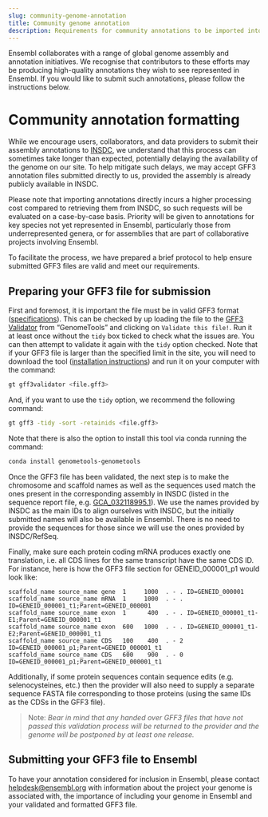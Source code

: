 ```yaml
---
slug: community-genome-annotation
title: Community genome annotation
description: Requirements for community annotations to be imported into Ensembl.
---
```


Ensembl collaborates with a range of global genome assembly and annotation initiatives. We recognise that contributors to these efforts may be producing high-quality annotations they wish to see represented in Ensembl. If you would like to submit such annotations, please follow the instructions below.

# Community annotation formatting

While we encourage users, collaborators, and data providers to submit their assembly annotations to [INSDC](https://www.insdc.org/about-insdc/), we understand that this process can sometimes take longer than expected, potentially delaying the availability of the genome on our site. To help mitigate such delays, we may accept GFF3 annotation files submitted directly to us, provided the assembly is already publicly available in INSDC.

Please note that importing annotations directly incurs a higher processing cost compared to retrieving them from INSDC, so such requests will be evaluated on a case-by-case basis. Priority will be given to annotations for key species not yet represented in Ensembl, particularly those from underrepresented genera, or for assemblies that are part of collaborative projects involving Ensembl.

To facilitate the process, we have prepared a brief protocol to help ensure submitted GFF3 files are valid and meet our requirements.

## Preparing your GFF3 file for submission

First and foremost, it is important the file must be in valid GFF3 format ([specifications](https://github.com/The-Sequence-Ontology/Specifications/blob/master/gff3.md)). This can be checked by up loading the file to the [GFF3 Validator](https://genometools.org/cgi-bin/gff3validator.cgi) from “GenomeTools” and clicking on `Validate this file!`. Run it at least once without the `tidy` box ticked to check what the issues are. You can then attempt to validate it again with the `tidy` option checked. Note that if your GFF3 file is larger than the specified limit in the site, you will need to download the tool ([installation instructions](https://github.com/genometools/genometools/blob/master/README.md)) and run it on your computer with the command:

```bash
gt gff3validator <file.gff3>
```

And, if you want to use the `tidy` option, we recommend the following command:

```bash
gt gff3 -tidy -sort -retainids <file.gff3>
```

Note that there is also the option to install this tool via conda running the command:

```bash
conda install genometools-genometools
```

Once the GFF3 file has been validated, the next step is to make the chromosome and scaffold names as well as the sequences used match the ones present in the corresponding assembly in INSDC (listed in the sequence report file, e.g. [GCA_032118995.1](https://ftp.ncbi.nlm.nih.gov/genomes/all/GCA/032/118/995/GCA_032118995.1_ASM3211899v1/GCA_032118995.1_ASM3211899v1_assembly_report.txt)). We use the names provided by INSDC as the main IDs to align ourselves with INSDC, but the initially submitted names will also be available in Ensembl. There is no need to provide the sequences for those since we will use the ones provided by INSDC/RefSeq.

Finally, make sure each protein coding mRNA produces exactly one translation, i.e. all CDS lines for the same transcript have the same CDS ID. For instance, here is how the GFF3 file section for GENEID_000001_p1 would look like:

```text
scaffold_name source_name gene  1     1000  . - . ID=GENEID_000001
scaffold_name source_name mRNA  1     1000  . - . ID=GENEID_000001_t1;Parent=GENEID_000001
scaffold_name source_name exon  1      400  . - . ID=GENEID_000001_t1-E1;Parent=GENEID_000001_t1
scaffold_name source_name exon  600   1000  . - . ID=GENEID_000001_t1-E2;Parent=GENEID_000001_t1
scaffold_name source_name CDS   100    400  . - 2 ID=GENEID_000001_p1;Parent=GENEID_000001_t1
scaffold_name source_name CDS   600    900  . - 0 ID=GENEID_000001_p1;Parent=GENEID_000001_t1
```

Additionally, if some protein sequences contain sequence edits (e.g. selenocysteines, etc.) then the provider will also need to supply a separate sequence FASTA file corresponding to those proteins (using the same IDs as the CDSs in the GFF3 file).

> Note: *Bear in mind that any handed over GFF3 files that have not passed this validation process will be returned to the provider and the genome will be postponed by at least one release.*

## Submitting your GFF3 file to Ensembl

To have your annotation considered for inclusion in Ensembl, please contact [helpdesk@ensembl.org](mailto:helpdesk@ensembl.org) with information about the project your genome is associated with, the importance of including your genome in Ensembl and your validated and formatted GFF3 file.